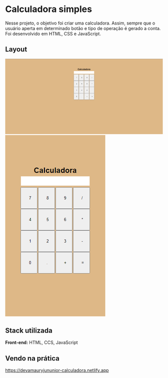 # Calculadora simples

Nesse projeto, o objetivo foi criar uma calculadora. Assim, sempre que o usuário aperta em determinado botão e tipo de operação é gerado a conta. Foi desenvolvido em HTML, CSS e JavaScript.

## Layout

![image](./assets/img/desktop.png)
![image](./assets/img/mobile.png)

## Stack utilizada

**Front-end:** HTML, CCS, JavaScript

## Vendo na prática

https://devamauryjununior-calculadora.netlify.app